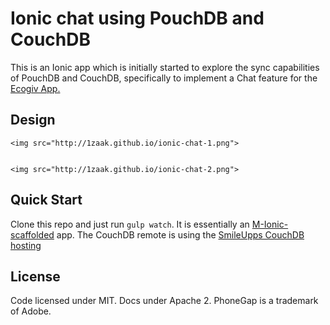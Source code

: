 # Ionic chat using PouchDB and CouchDB
This is an Ionic app which is initially started to explore the sync capabilities of PouchDB and CouchDB, specifically to implement a Chat feature for the [Ecogiv App.](https://play.google.com/store/apps/details?id=com.ruizon.ecogivseller)

## Design

<p align="center">
 
    <img src="http://1zaak.github.io/ionic-chat-1.png">
  
  
    <img src="http://1zaak.github.io/ionic-chat-2.png">
  
  
</p>


## Quick Start
Clone this repo and just run `gulp watch`. It is essentially an [M-Ionic-scaffolded](https://github.com/mwaylabs/generator-m-ionic) app. The CouchDB remote is using the [SmileUpps CouchDB hosting](https://www.smileupps.com/free-couchdb-hosting#freetiereligibility)


## License
Code licensed under MIT. Docs under Apache 2. PhoneGap is a trademark of Adobe.
